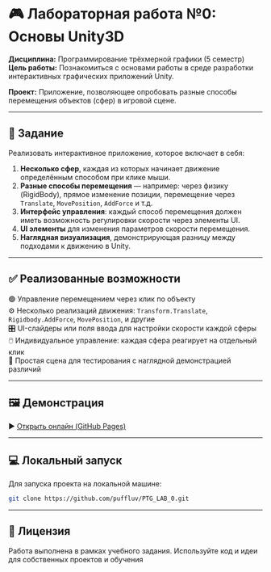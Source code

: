 # 🎮 Лабораторная работа №0: Основы Unity3D

**Дисциплина:** Программирование трёхмерной графики (5 семестр)  
**Цель работы:** Познакомиться с основами работы в среде разработки интерактивных графических приложений Unity.

**Проект:** Приложение, позволяющее опробовать разные способы перемещения объектов (сфер) в игровой сцене.

---

## 📌 Задание

Реализовать интерактивное приложение, которое включает в себя:

1. **Несколько сфер**, каждая из которых начинает движение определённым способом при клике мыши.
2. **Разные способы перемещения** — например: через физику (RigidBody), прямое изменение позиции, перемещение через `Translate`, `MovePosition`, `AddForce` и т.д.
3. **Интерфейс управления**: каждый способ перемещения должен иметь возможность регулировки скорости через элементы UI.
4. **UI элементы** для изменения параметров скорости перемещения.
5. **Наглядная визуализация**, демонстрирующая разницу между подходами к движению в Unity.

---

## ✅ Реализованные возможности

🟢 Управление перемещением через клик по объекту  
⚙️ Несколько реализаций движения: `Transform.Translate`, `Rigidbody.AddForce`, `MovePosition`, и другие  
🎛️ UI-слайдеры или поля ввода для настройки скорости каждой сферы  
🖱️ Индивидуальное управление: каждая сфера реагирует на отдельный клик  
🎯 Простая сцена для тестирования с наглядной демонстрацией различий

---

## 🖼️ Демонстрация

▶️ [Открыть онлайн (GitHub Pages)](https://puffluv.github.io/PTG_LAB_0/)  

---

## 💻 Локальный запуск

Для запуска проекта на локальной машине:

```bash
git clone https://github.com/puffluv/PTG_LAB_0.git
```

---

## 📄 Лицензия
Работа выполнена в рамках учебного задания. Используйте код и идеи для собственных проектов и обучения 

